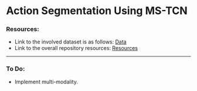 # Action Segmentation Using MS-TCN
### Resources:
- Link to the involved dataset is as follows: [Data](https://drive.google.com/drive/folders/1l-RitoKvbL6Cy3DPhaRBBW9E5ZoCdZzS?usp=sharing)
- Link to the overall repository resources: [Resources](https://drive.google.com/drive/folders/1jXFbFdPYGafll1FarIvjbDphPC5Vg4rB?usp=sharing)

--- 

### To Do:
- Implement multi-modality.